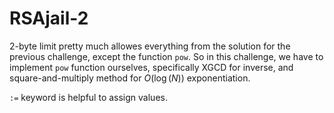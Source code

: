 # RSAjail-2

2-byte limit pretty much allowes everything from the solution for the previous challenge, except the function `pow`. So in this challenge, we have to implement `pow` function ourselves, specifically XGCD for inverse, and square-and-multiply method for $O(\log(N))$ exponentiation.

`:=` keyword is helpful to assign values.